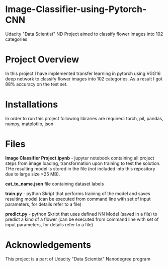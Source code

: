# Image-Classifier-using-Pytorch-CNN
Udacity "Data Scientist" ND Project aimed to classify flower images into 102 categories

# Project Overview
In this project I have implemented transfer learning in pytorch using VGG16 deep network to classify flower images into 102 categories. As a result I got 88% accuracy on the test set.

# Installations
In order to run this project following libraries are required: torch, pil, pandas, numpy, matplotlib, json

# Files
**Image Classifier Project.ipynb** - jupyter notebook containing all project steps from image loading, transformation upon training to test the solution. THe resulting model is stored in the file (not included into this repository due to large size >25 MB).

**cat_to_name.json** file containing dataset labels

**train.py** - python Skript that performs training of the model and saves resulting model (can be executed from command line with set of input parameters, for details refer to a file)

**predict.py** - python Skript that uses defined NN Model (saved in a file) to predict a kind of a flower (can be executed from command line with set of input parameters, for details refer to a file)

# Acknowledgements
This project is a part of Udacity "Data Scientist" Nanodegree program
